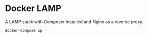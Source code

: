 # Docker LAMP

A LAMP stack with Composer installed and Nginx as a reverse proxy.
```
docker-compose up
```
